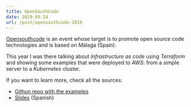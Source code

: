 ```yaml
---
title: OpenSouthCode
date: 2019-05-24
url: /post/opensouthcode-2019
---
```


[Opensouthcode](https://www.opensouthcode.org) is an event whose target is to promote open source code technologies and is based on Málaga (Spain).

This year I was there talking about *Infrastructure as code* using *Terraform* and showing some examples that were deployed to *AWS*: from a simple server to a *Kubernetes* cluster.

If you want to learn more, check all the sources:

* [Githun repo with the examples](https://github.com/mendrugory/opensouthcode2019)
* [Slides](https://mendrugory.github.io/opensouthcode2019/#/) (Spanish)